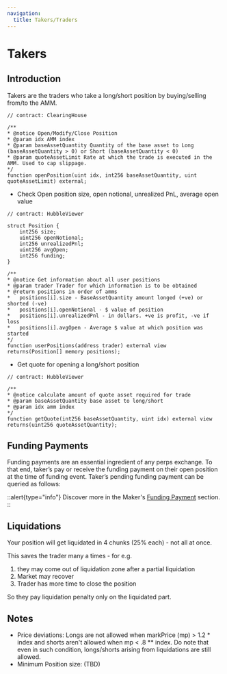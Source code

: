 ```yaml
---
navigation:
  title: Takers/Traders
---
```


# Takers

## Introduction

Takers are the traders who take a long/short position by buying/selling from/to the AMM.

```solidity
// contract: ClearingHouse

/**
* @notice Open/Modify/Close Position
* @param idx AMM index
* @param baseAssetQuantity Quantity of the base asset to Long (baseAssetQuantity > 0) or Short (baseAssetQuantity < 0)
* @param quoteAssetLimit Rate at which the trade is executed in the AMM. Used to cap slippage.
*/
function openPosition(uint idx, int256 baseAssetQuantity, uint quoteAssetLimit) external;
```

- Check Open position size, open notional, unrealized PnL, average open value

```solidity
// contract: HubbleViewer

struct Position {
	int256 size;
	uint256 openNotional;
	int256 unrealizedPnl;
	uint256 avgOpen;
	int256 funding;
}

/**
* @notice Get information about all user positions
* @param trader Trader for which information is to be obtained
* @return positions in order of amms
*   positions[i].size - BaseAssetQuantity amount longed (+ve) or shorted (-ve)
*   positions[i].openNotional - $ value of position
*   positions[i].unrealizedPnl - in dollars. +ve is profit, -ve if loss
*   positions[i].avgOpen - Average $ value at which position was started
*/
function userPositions(address trader) external view returns(Position[] memory positions);
```

- Get quote for opening a long/short position

```solidity
// contract: HubbleViewer

/**
* @notice calculate amount of quote asset required for trade
* @param baseAssetQuantity base asset to long/short
* @param idx amm index
*/
function getQuote(int256 baseAssetQuantity, uint idx) external view returns(uint256 quoteAssetQuantity);
```

## Funding Payments

Funding payments are an essential ingredient of any perps exchange. To that end, taker’s pay or receive the funding payment on their open position at the time of funding event. Taker’s pending funding payment can be queried as follows:

::alert{type="info"}
Discover more in the Maker's [Funding Payment](/technical-docs/makers#funding-payments) section.
::


## Liquidations

Your position will get liquidated in 4 chunks (25% each) - not all at once.

This saves the trader many a times - for e.g.

1. they may come out of liquidation zone after a partial liquidation
2. Market may recover
3. Trader has more time to close the position

So they pay liquidation penalty only on the liquidated part.

## **Notes**

- Price deviations: Longs are not allowed when markPrice (mp) > 1.2 * index and shorts aren't allowed when mp < .8 ** index. Do note that even in such condition, longs/shorts arising from liquidations are still allowed.
- Minimum Position size: (TBD)

